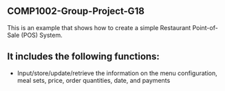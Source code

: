 ## COMP1002-Group-Project-G18
This is an example that shows how to create a simple Restaurant Point-of-Sale (POS) System.

## It includes the following functions:

* Input/store/update/retrieve the information on the menu configuration, meal sets, price, order quantities, date, and payments
